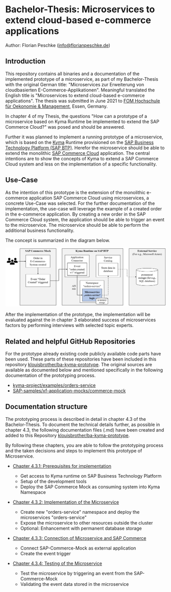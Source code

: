 # Bachelor-Thesis: Microservices to extend cloud-based e-commerce applications

Author: Florian Peschke (info@florianpeschke.de)

## Introduction

This repository contains all binaries and a documentation of the implemented prototype of a microservice, as part of my Bachelor-Thesis with the original German title: "Microservices zur Erweiterung von cloudbasierten E-Commerce-Applikationen". Meaningful translated the English title is "Microservices to extend cloud-based e-commerce applications". The thesis was submitted in June 2021 to [FOM Hochschule für Oekonomie & Management](https://www.fom.de), Essen, Germany. 

In chapter 4 of my Thesis, the questions "How can a prototype of a microservice based on Kyma Runtime be implemented to extend the SAP Commerce Cloud?" was posed and should be answered.

Further it was planned to implement a running prototype of a microservice, which is based on the [Kyma](https://kyma-project.io) Runtime provisioned on the [SAP Business Technology Platform (SAP BTP)](https://www.sap.com/germany/products/business-technology-platform.html). Herefor the microservice should be able to extend the monolithic [SAP Commerce Cloud](https://www.sap.com/germany/products/crm/e-commerce-platforms.html) application. The central intentions are to show the concepts of Kyma to extend a SAP Commerce Cloud system and less on the implementation of a specific functionality.


## Use-Case

As the intention of this prototype is the extension of the monolithic e-commerce application SAP Commerce Cloud using microservices, a concrete Use-Case was selected. For the further documentation of the implementation, the use-case will leverage the example of a created order in the e-commerce application. By creating a new order in the SAP Commerce Cloud system, the application should be able to trigger an event to the microservice. The microservice should be able to perform the additional business functionality. 

The concept is summarized in the diagram below.

![](4.3.1_prerequisites/images/00_01_functional-diagram.png)

After the implementation of the prototype, the implementation will be evaluated against the in chapter 3 elaborated success of microservices factors by performing interviews with selected topic experts. 


## Related and helpful GitHub Repositories

For the prototype already existing code publicly available code parts have been used. These parts of these repositories have been included in this repository [klouisbrother/ba-kyma-prototype](https://github.com/klouisbrother/ba-kyma-prototype). The original sources are available as documented below and mentioned specifically in the following documentation of the prototyping process.

* [kyma-project/examples/orders-service](https://github.com/kyma-project/examples/tree/main/orders-service)
* [SAP-samples/xf-application-mocks/commerce-mock](https://github.com/SAP-samples/xf-application-mocks/tree/master/commerce-mock)


## Documentation structure

The prototyping process is described in detail in chapter 4.3 of the Bachelor-Thesis. To document the technical details further, as possible in chapter 4.3, the following documentation files (.md) have been created and added to this Repository [klouisbrother/ba-kyma-prototype](https://github.com/klouisbrother/ba-kyma-prototype). 

By following these chapters, you are able to follow the prototyping process and the taken decisions and steps to implement this prototype of Microservice.

* [Chapter 4.3.1: Prerequisites for implementation](https://github.com/klouisbrother/ba-kyma-prototype/blob/main/4.3.1_prerequisites) 
    * Get access to Kyma runtime on SAP Business Technology Platform
    * Setup of the development tools
    * Deploy the SAP Commerce Mock as consuming system into Kyma Namespace

* [Chapter 4.3.2: Implementation of the Microservice](https://github.com/klouisbrother/ba-kyma-prototype/tree/main/4.3.2_implementation) 
    * Create new "orders-service" namespace and deploy the microservices "orders-service"
    * Expose the microservice to other resources outside the cluster
    * Optional: Enhancement with permanent database storage

* [Chapter 4.3.3: Connection of Microservice and SAP Commerce](https://github.com/klouisbrother/ba-kyma-prototype/tree/main/4.3.3_connection) 
    * Connect SAP-Commerce-Mock as external application
    * Create the event trigger

* [Chapter 4.3.4: Testing of the Microservice](https://github.com/klouisbrother/ba-kyma-prototype/tree/main/4.3.4_testing) 
    * Test the microservice by triggering an event from the SAP-Commerce-Mock
    * Validating the event data stored in the microservice
